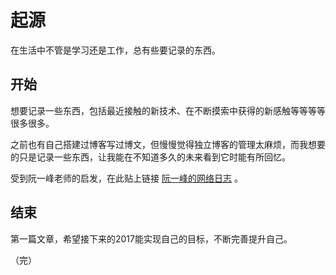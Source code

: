 # 起源
在生活中不管是学习还是工作，总有些要记录的东西。  

  
  
## 开始
想要记录一些东西，包括最近接触的新技术、在不断摸索中获得的新感触等等等等很多很多。

之前也有自己搭建过博客写过博文，但慢慢觉得独立博客的管理太麻烦，而我想要的只是记录一些东西，让我能在不知道多久的未来看到它时能有所回忆。

受到阮一峰老师的启发，在此贴上链接 [阮一峰的网络日志](http://www.ruanyifeng.com/blog/) 。  

  
  
## 结束
第一篇文章，希望接下来的2017能实现自己的目标，不断完善提升自己。  
  
  
（完）

